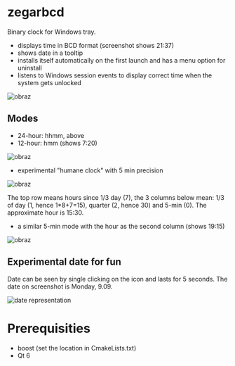 # zegarbcd
Binary clock for Windows tray.
- displays time in BCD format (screenshot shows 21:37)
- shows date in a tooltip
- installs itself automatically on the first launch and has a menu option for uninstall
- listens to Windows session events to display correct time when the system gets unlocked

![obraz](https://github.com/user-attachments/assets/61d69e4b-72e7-4e72-aab6-9102bcbdcec5)
## Modes
- 24-hour: hhmm, above
- 12-hour: hmm (shows 7:20)

![obraz](https://github.com/user-attachments/assets/51cf817f-1d2c-4709-983c-46763ed0170f)

- experimental "humane clock" with 5 min precision

![obraz](https://github.com/user-attachments/assets/5689735a-828f-4a89-8186-4c02f1e1f01d)

The top row means hours since 1/3 day (7), the 3 columns below mean: 1/3 of day (1, hence 1*8+7=15), quarter (2, hence 30) and 5-min (0). The approximate hour is 15:30.
- a similar 5-min mode with the hour as the second column (shows 19:15)

![obraz](https://github.com/user-attachments/assets/6c44a794-dbb2-451f-bd8d-5cd7948a0db9)

## Experimental date for fun
Date can be seen by single clicking on the icon and lasts for 5 seconds. The date on screenshot is Monday, 9.09.

![date representation](https://github.com/user-attachments/assets/f44a3339-2ee6-4301-9b40-5d1a6ade1dc3)

# Prerequisities
- boost (set the location in CmakeLists.txt)
- Qt 6
